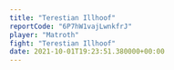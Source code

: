 ```yaml
---
title: "Terestian Illhoof"
reportCode: "6P7hW1vajLwnkfrJ"
player: "Matroth"
fight: "Terestian Illhoof"
date: 2021-10-01T19:23:51.380000+00:00
---
```

